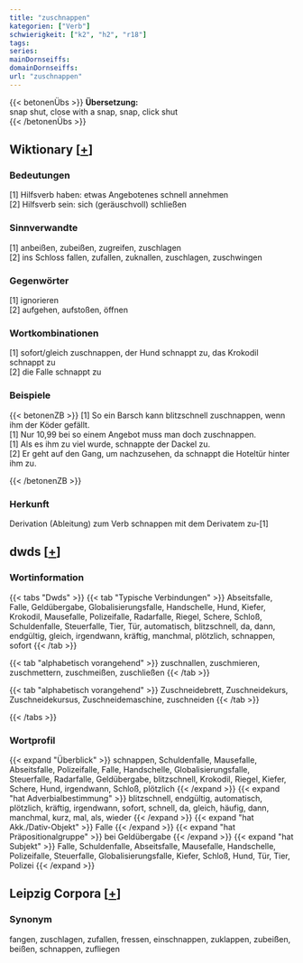 ```yaml
---
title: "zuschnappen"
kategorien: ["Verb"]
schwierigkeit: ["k2", "h2", "r18"]
tags:
series:
mainDornseiffs:
domainDornseiffs:
url: "zuschnappen"
---
```


{{< betonenÜbs >}}
**Übersetzung:**  
snap shut, close with a snap, snap, click  shut  
{{< /betonenÜbs >}}

## Wiktionary [[+](https://de.wiktionary.org/wiki/zuschnappen)]

### Bedeutungen
[1] Hilfsverb haben: etwas Angebotenes schnell annehmen  
[2] Hilfsverb sein: sich (geräuschvoll) schließen  

### Sinnverwandte
[1] anbeißen, zubeißen, zugreifen, zuschlagen  
[2] ins Schloss fallen, zufallen, zuknallen, zuschlagen, zuschwingen  

### Gegenwörter
[1] ignorieren  
[2] aufgehen, aufstoßen, öffnen  

### Wortkombinationen
[1] sofort/gleich zuschnappen, der Hund schnappt zu, das Krokodil schnappt zu  
[2] die Falle schnappt zu  

### Beispiele
{{< betonenZB >}}
[1] So ein Barsch kann blitzschnell zuschnappen, wenn ihm der Köder gefällt.  
[1] Nur 10,99 bei so einem Angebot muss man doch zuschnappen.  
[1] Als es ihm zu viel wurde, schnappte der Dackel zu.  
[2] Er geht auf den Gang, um nachzusehen, da schnappt die Hoteltür hinter ihm zu.  

{{< /betonenZB >}}
### Herkunft
Derivation (Ableitung) zum Verb schnappen mit dem Derivatem zu-[1]  



## dwds [[+](https://www.dwds.de/wb/zuschnappen)]

### Wortinformation
{{< tabs "Dwds" >}}
{{< tab "Typische Verbindungen" >}}
Abseitsfalle, Falle, Geldübergabe, Globalisierungsfalle, Handschelle, Hund, Kiefer, Krokodil, Mausefalle, Polizeifalle, Radarfalle, Riegel, Schere, Schloß, Schuldenfalle, Steuerfalle, Tier, Tür, automatisch, blitzschnell, da, dann, endgültig, gleich, irgendwann, kräftig, manchmal, plötzlich, schnappen, sofort
{{< /tab >}}

{{< tab "alphabetisch vorangehend" >}}
zuschnallen, zuschmieren, zuschmettern, zuschmeißen, zuschließen
{{< /tab >}}

{{< tab "alphabetisch vorangehend" >}}
Zuschneidebrett, Zuschneidekurs, Zuschneidekursus, Zuschneidemaschine, zuschneiden
{{< /tab >}}

{{< /tabs >}}

### Wortprofil
{{< expand "Überblick" >}} schnappen, Schuldenfalle, Mausefalle, Abseitsfalle, Polizeifalle, Falle, Handschelle, Globalisierungsfalle, Steuerfalle, Radarfalle, Geldübergabe, blitzschnell, Krokodil, Riegel, Kiefer, Schere, Hund, irgendwann, Schloß, plötzlich {{< /expand >}}
{{< expand "hat Adverbialbestimmung" >}} blitzschnell, endgültig, automatisch, plötzlich, kräftig, irgendwann, sofort, schnell, da, gleich, häufig, dann, manchmal, kurz, mal, als, wieder {{< /expand >}}
{{< expand "hat Akk./Dativ-Objekt" >}} Falle {{< /expand >}}
{{< expand "hat Präpositionalgruppe" >}} bei Geldübergabe {{< /expand >}}
{{< expand "hat Subjekt" >}} Falle, Schuldenfalle, Abseitsfalle, Mausefalle, Handschelle, Polizeifalle, Steuerfalle, Globalisierungsfalle, Kiefer, Schloß, Hund, Tür, Tier, Polizei {{< /expand >}}

## Leipzig Corpora [[+](https://corpora.uni-leipzig.de/en/res?word=zuschnappen&corpusId=deu_newscrawl-public_2018)]


### Synonym
fangen, zuschlagen, zufallen, fressen, einschnappen, zuklappen, zubeißen, beißen, schnappen, zufliegen

